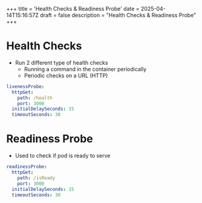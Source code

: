 +++
title = 'Health Checks & Readiness Probe'
date = 2025-04-14T15:16:57Z
draft = false
description =  "Health Checks & Readiness Probe"
+++

# Health Checks

- Run 2 different type of health checks
  - Running a command in the container periodically
  - Periodic checks on a URL (HTTP)

```yaml
livenessProbe:
  httpGet:
    path: /health
    port: 3000
  initialDelaySeconds: 15
  timeoutSeconds: 30
```

# Readiness Probe

- Used to check if pod is ready to serve

```yaml
readinessProbe:
  httpGet:
    path: /isReady
    port: 3000
  initialDelaySeconds: 15
  timeoutSeconds: 30
```
